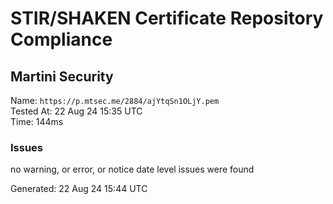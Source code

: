 # STIR/SHAKEN Certificate Repository Compliance

## Martini Security

Name: `https://p.mtsec.me/2884/ajYtqSn1OLjY.pem`\
Tested At: 22 Aug 24 15:35 UTC\
Time: 144ms

### Issues

no warning, or error, or notice date level issues were found

Generated: 22 Aug 24 15:44 UTC